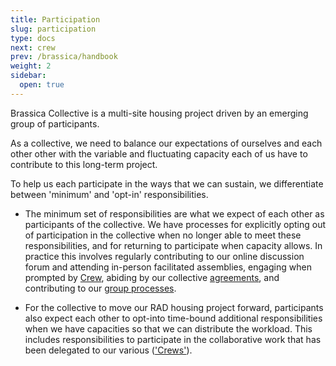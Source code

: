 ```yaml
---
title: Participation
slug: participation
type: docs
next: crew
prev: /brassica/handbook
weight: 2
sidebar:
  open: true
---
```


Brassica Collective is a multi-site housing project driven by an emerging group of participants. 

As a collective, we need to balance our expectations of ourselves and each other other with the variable and fluctuating capacity each of us have to contribute to this long-term project. 

To help us each participate in the ways that we can sustain, we differentiate between 'minimum' and 'opt-in' responsibilities. 

- The minimum set of responsibilities are what we expect of each other as participants of the collective. We have processes for explicitly opting out of participation in the collective when no longer able to meet these responsibilities, and for returning to participate when capacity allows. In practice this involves regularly contributing to our online discussion forum and attending in-person facilitated assemblies, engaging when prompted by [Crew](../crew/), abiding by our collective [agreements](../../agreements/), and contributing to our [group processes](../../interim_processes/).

- For the collective to move our RAD housing project forward, participants also expect each other to opt-into time-bound additional responsibilities when we have capacities so that we can distribute the workload. This includes responsibilities to participate in the collaborative work that has been delegated to our various (['Crews']()).  




